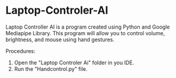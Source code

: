 # Laptop-Controler-AI
Laptop Controller AI is a program created using Python and Google Mediapipe Library. This program will allow you to control volume, brightness, and mouse using hand gestures.

Procedures:
1. Open the "Laptop Controler Ai" folder in you IDE.
2. Run the "Handcontrol.py" file.
